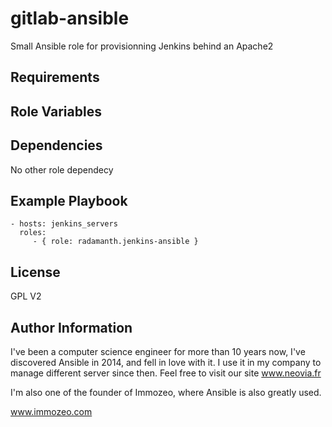 gitlab-ansible
=========

Small Ansible role  for provisionning Jenkins behind an Apache2 

Requirements
------------


Role Variables
--------------


Dependencies
------------

No other role dependecy

Example Playbook
----------------


    - hosts: jenkins_servers
      roles:
         - { role: radamanth.jenkins-ansible }

License
-------

GPL V2

Author Information
------------------
I've been a computer science engineer for more than 10 years now, I've discovered Ansible in 2014, and fell in love with it.
I use it in my company to manage different server since then. 
Feel free to visit our site www.neovia.fr 

I'm also one of the founder of Immozeo, where Ansible is also greatly used.

www.immozeo.com

